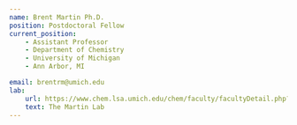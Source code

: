 ```yaml
---
name: Brent Martin Ph.D.
position: Postdoctoral Fellow
current_position:
    - Assistant Professor
    - Department of Chemistry
    - University of Michigan
    - Ann Arbor, MI

email: brentrm@umich.edu
lab:
    url: https://www.chem.lsa.umich.edu/chem/faculty/facultyDetail.php?Uniqname=brentrm
    text: The Martin Lab
---
```


